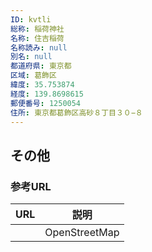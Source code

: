 ```yaml
---
ID: kvtli
総称: 稲荷神社
名称: 住吉稲荷
名称読み: null
別名: null
都道府県: 東京都
区域: 葛飾区
緯度: 35.753874
経度: 139.8698615
郵便番号: 1250054
住所: 東京都葛飾区高砂８丁目３０−８
---
```


## その他

### 参考URL

| URL | 説明          |
| --- | ------------- |
|     | OpenStreetMap |
